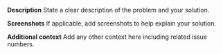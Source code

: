 **Description**
State a clear description of the problem and your solution.

**Screenshots**
If applicable, add screenshots to help explain your solution.

**Additional context**
Add any other context here including related issue numbers.

